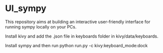 UI_sympy
========
This repository aims at building an interactive user-friendly interface for running sympy locally on your PCs.

Install kivy and add the .json file in keyboards folder in kivy/data/keyboards.

Install sympy and then run python run.py -c kivy:keyboard_mode:dock
